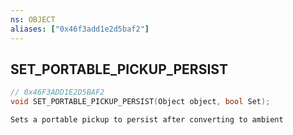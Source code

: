 ```yaml
---
ns: OBJECT
aliases: ["0x46f3add1e2d5baf2"]
---
```

## SET_PORTABLE_PICKUP_PERSIST

```c
// 0x46F3ADD1E2D5BAF2
void SET_PORTABLE_PICKUP_PERSIST(Object object, bool Set);
```

```
Sets a portable pickup to persist after converting to ambient
```
